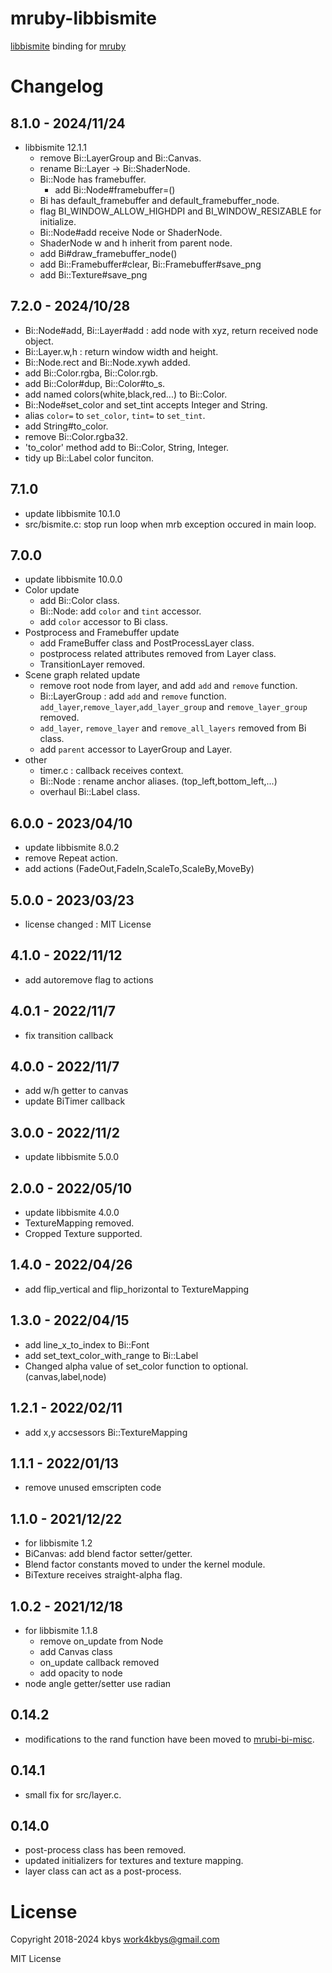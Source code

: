 # mruby-libbismite

[libbismite](https://github.com/bismite/libbismite) binding for [mruby](https://github.com/mruby/mruby)

# Changelog
## 8.1.0 - 2024/11/24
- libbismite 12.1.1
  - remove Bi::LayerGroup and Bi::Canvas.
  - rename Bi::Layer -> Bi::ShaderNode.
  - Bi::Node has framebuffer.
    - add Bi::Node#framebuffer=()
  - Bi has default_framebuffer and default_framebuffer_node.
  - flag BI_WINDOW_ALLOW_HIGHDPI and BI_WINDOW_RESIZABLE for initialize.
  - Bi::Node#add receive Node or ShaderNode.
  - ShaderNode w and h inherit from parent node.
  - add Bi#draw_framebuffer_node()
  - add Bi::Framebuffer#clear, Bi::Framebuffer#save_png
  - add Bi::Texture#save_png
## 7.2.0 - 2024/10/28
- Bi::Node#add, Bi::Layer#add : add node with xyz, return received node object.
- Bi::Layer.w,h : return window width and height.
- Bi::Node.rect and Bi::Node.xywh added.
- add Bi::Color.rgba, Bi::Color.rgb.
- add Bi::Color#dup, Bi::Color#to_s.
- add named colors(white,black,red...) to Bi::Color.
- Bi::Node#set_color and set_tint accepts Integer and String.
- alias `color=` to `set_color`, `tint=` to `set_tint`.
- add String#to_color.
- remove Bi::Color.rgba32.
- 'to_color' method add to Bi::Color, String, Integer.
- tidy up Bi::Label color funciton.
## 7.1.0
- update libbismite 10.1.0
- src/bismite.c: stop run loop when mrb exception occured in main loop.
## 7.0.0
- update libbismite 10.0.0
- Color update
  - add Bi::Color class.
  - Bi::Node: add `color` and `tint` accessor.
  - add `color` accessor to Bi class.
- Postprocess and Framebuffer update
  - add FrameBuffer class and PostProcessLayer class.
  - postprocess related attributes removed from Layer class.
  - TransitionLayer removed.
- Scene graph related update
  - remove root node from layer, and add `add` and `remove` function.
  - Bi::LayerGroup : add `add` and `remove` function. `add_layer`,`remove_layer`,`add_layer_group` and `remove_layer_group` removed.
  - `add_layer`, `remove_layer` and `remove_all_layers` removed from Bi class.
  - add `parent` accessor to LayerGroup and Layer.
- other
  - timer.c : callback receives context.
  - Bi::Node : rename anchor aliases. (top_left,bottom_left,...)
  - overhaul Bi::Label class.
## 6.0.0 - 2023/04/10
- update libbismite 8.0.2
- remove Repeat action.
- add actions (FadeOut,FadeIn,ScaleTo,ScaleBy,MoveBy)
## 5.0.0 - 2023/03/23
- license changed : MIT License
## 4.1.0 - 2022/11/12
- add autoremove flag to actions
## 4.0.1 - 2022/11/7
- fix transition callback
## 4.0.0 - 2022/11/7
- add w/h getter to canvas
- update BiTimer callback
## 3.0.0 - 2022/11/2
- update libbismite 5.0.0
## 2.0.0 - 2022/05/10
- update libbismite 4.0.0
- TextureMapping removed.
- Cropped Texture supported.
## 1.4.0 - 2022/04/26
- add flip_vertical and flip_horizontal to TextureMapping
## 1.3.0 - 2022/04/15
- add line_x_to_index to Bi::Font
- add set_text_color_with_range to Bi::Label
- Changed alpha value of set_color function to optional. (canvas,label,node)
## 1.2.1 - 2022/02/11
- add x,y accsessors Bi::TextureMapping
## 1.1.1 - 2022/01/13
- remove unused emscripten code
## 1.1.0 - 2021/12/22
- for libbismite 1.2
- BiCanvas: add blend factor setter/getter.
- Blend factor constants moved to under the kernel module.
- BiTexture receives straight-alpha flag.
## 1.0.2 - 2021/12/18
- for libbismite 1.1.8
  - remove on_update from Node
  - add Canvas class
  - on_update callback removed
  - add opacity to node
- node angle getter/setter use radian
## 0.14.2
- modifications to the rand function have been moved to [mrubi-bi-misc](https://github.com/bismite/mruby-bi-misc).
## 0.14.1
- small fix for src/layer.c.
## 0.14.0
- post-process class has been removed.
- updated initializers for textures and texture mapping.
- layer class can act as a post-process.

# License
Copyright 2018-2024 kbys <work4kbys@gmail.com>

MIT License
